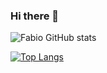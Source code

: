 ### Hi there 👋


![Fabio GitHub stats](https://github-readme-stats-sigma-five.vercel.app/api?username=fabio-adaniya&show_icons=true&theme=highcontrast)

[![Top Langs](https://github-readme-stats-sigma-five.vercel.app/api/top-langs/?username=fabio-adaniya&langs_count=10)](https://github.com/anuraghazra/github-readme-stats)
